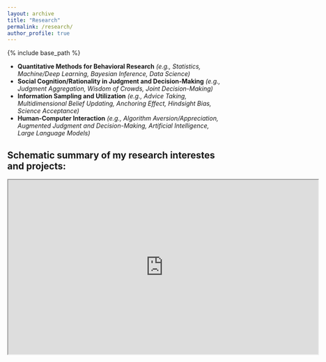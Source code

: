 ```yaml
---
layout: archive
title: "Research"
permalink: /research/
author_profile: true
---
```


{% include base_path %}

- <b>Quantitative Methods for Behavioral Research</b> <i>(e.g., Statistics, Machine/Deep Learning, Bayesian Inference, Data Science)</i>
-	<b>Social Cognition/Rationality in Judgment and Decision-Making</b> <i>(e.g., Judgment Aggregation, Wisdom of Crowds, Joint Decision-Making)</i>
-	<b>Information Sampling and Utilization</b> <i>(e.g., Advice Taking, Multidimensional Belief Updating, Anchoring Effect, Hindsight Bias, Science Acceptance)</i>
-	<b>Human-Computer Interaction</b> <i>(e.g., Algorithm Aversion/Appreciation, Augmented Judgment and Decision-Making, Artificial Intelligence, Large Language Models)</i>


## Schematic summary of my research interestes and projects:

<div style="text-align: center"> 
  <iframe src="https://drive.google.com/file/d/11Ar0HXOfNkAxqcWyDZTlQ8ZeMAeLh17d/preview" width="712px" height="400px"></iframe>
</div>
